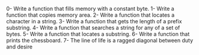 0-	Write a function that fills memory with a constant byte.
1-	Write a function that copies memory area.
2-	Write a function that locates a character in a string.
3-	Write a function that gets the length of a prefix substring.
4-	Write a function that searches a string for any of a set of bytes.
5-	Write a function that locates a substring.
6-	Write a function that prints the chessboard.
7-	The line of life is a ragged diagonal between duty and desire

